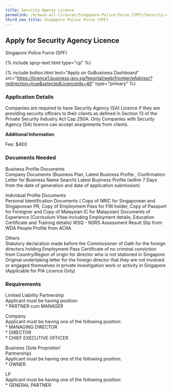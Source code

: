 ```yaml
---
title: Security Agency Licence
permalink: /browse-all-licences/Singapore-Police-Force-(SPF)/Security-Agency-Licence
third_nav_title: Singapore Police Force (SPF)
---
```


## Apply for Security Agency Licence

Singapore Police Force (SPF)

{% include spcp-text.html type="cp" %}

{% include button.html text="Apply on GoBusiness Dashboard" src="https://licence1.business.gov.sg/feportal/web/frontier/eAdvisor?redirection=true&selectedLicenceIds=46" type="primary" %}

### Application Details

<p>Companies are required to have Security Agency (SA) Licence if they are providing security officers to their clients as defined in Section 13 of the Private Security Industry Act Cap 250A. Only Companies with Security Agency (SA) licence can accept assignments from clients.</p>

**Additional Information**

Fee: $400

### Documents Needed

<p>Business Profile Documents<br />Company Documents (Business Plan, Latest Business Profile , Confirmation Letter for Business Name Search) Latest Business Profile (within 7 Days from the date of generation and date of application submission)</p>
<p>Individual Profile Documents<br />Personal Identification Documents ( Copy of NRIC for Singaporean and Singaporean PR, Copy of Employment Pass for FIN holder, Copy of Passport for Foreigner and Copy of Malaysian IC for Malaysian) Documents of Experience (Curriculum Vitae including Employment details, Education Certificate and Training details) WSQ - NSRS Assessment Result Slip from WDA People Profile from ACRA</p>
<p>Others<br />Statutory declaration made before the Commissioner of Oath for the foreign directors holding Employment Pass Certificate of no criminal conviction from Country/Region of origin for director who is not stationed in Singapore Original undertaking letter for the foreign director that they are not involved or engaged themselves in private investigation work or activity in Singapore (Applicable for PIA Licence Only)</p>

### Requirements

<p>Limited Liability Partnership<br />Applicant must be having position:<br />* PARTNER cum MANAGER</p>
<p>Company<br />Applicant must be having one of the following position:<br />* MANAGING DIRECTOR<br />* DIRECTOR<br />* CHIEF EXECUTIVE OFFICER</p>
<p>Business (Sole Proprietor/<br />Partnership)<br />Applicant must be having one of the following position:<br />* OWNER</p>
<p>LP<br />Applicant must be having one of the following position:<br />* GENERAL PARTNER</p>

